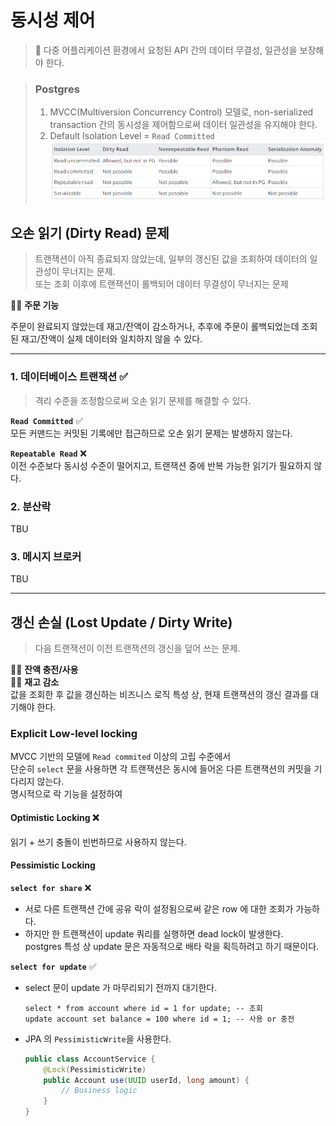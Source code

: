 # 동시성 제어

> 🚨 다중 어플리케이션 환경에서 요청된 API 간의 데이터 무결성, 일관성을 보장해야 한다.

> ### Postgres
> 1. MVCC(Multiversion Concurrency Control) 모델로, non-serialized transaction 간의 동시성을 제어함으로써 데이터 일관성을 유지해야 한다.
> 2. Default Isolation Level = `Read Committed`  
     ![image](../.asset/isolation-level.png)

## 오손 읽기 (Dirty Read) 문제

> 트랜잭션이 아직 종료되지 않았는데, 일부의 갱신된 값을 조회하여 데이터의 일관성이 무너지는 문제.    
> 또는 조회 이후에 트랜잭션이 롤백되어 데이터 무결성이 무너지는 문제

✍🏻 **주문 기능**

주문이 완료되지 않았는데 재고/잔액이 감소하거나, 추후에 주문이 롤백되었는데 조회된 재고/잔액이 실제 데이터와 일치하지 않을 수 있다.

---

### 1. 데이터베이스 트랜잭션 ✅

> 격리 수준을 조정함으로써 오손 읽기 문제를 해결할 수 있다.

**`Read Committed`** ✅  
모든 커맨드는 커밋된 기록에만 접근하므로 오손 읽기 문제는 발생하지 않는다.

**`Repeatable Read`** ❌  
이전 수준보다 동시성 수준이 떨어지고, 트랜잭션 중에 반복 가능한 읽기가 필요하지 않다.

### 2. 분산락

TBU

### 3. 메시지 브로커

TBU

---

## 갱신 손실 (Lost Update / Dirty Write)

> 다음 트랜잭션이 이전 트랜잭션의 갱신을 덮어 쓰는 문제.

✍🏻 **잔액 충전/사용**  
✍🏻 **재고 감소**  
값을 조회한 후 값을 갱신하는 비즈니스 로직 특성 상, 현재 트랜잭션의 갱신 결과를 대기해야 한다.

### Explicit Low-level locking

MVCC 기반의 모델에 `Read commited` 이상의 고립 수준에서   
단순히 `select` 문을 사용하면 각 트랜잭션은 동시에 들어온 다른 트랜잭션의 커밋을 기다리지 않는다.  
명시적으로 락 기능을 설정하여

#### Optimistic Locking ❌

읽기 + 쓰기 충돌이 빈번하므로 사용하지 않는다.

#### Pessimistic Locking

**`select for share`** ❌

- 서로 다른 트랜잭션 간에 공유 락이 설정됨으로써 같은 row 에 대한 조회가 가능하다.
- 하지만 한 트랜잭션이 update 쿼리를 실행하면 dead lock이 발생한다.  
  postgres 특성 상 update 문은 자동적으로 배타 락을 획득하려고 하기 때문이다.

**`select for update`** ✅

- select 문이 update 가 마무리되기 전까지 대기한다.
    ```
    select * from account where id = 1 for update; -- 조회
    update account set balance = 100 where id = 1; -- 사용 or 충전
    ```

- JPA 의 `PessimisticWrite`을 사용한다.
    ```Java
    public class AccountService {
        @Lock(PessimisticWrite)
        public Account use(UUID userId, long amount) {
            // Business logic
        }
    }
    ```